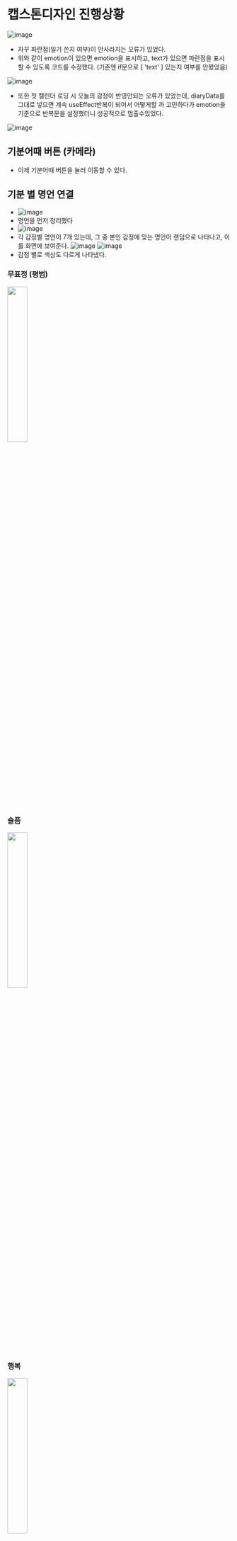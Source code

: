 # 캡스톤디자인 진행상황
![image](https://github.com/ChaeDoll/TIL/assets/108540812/e04e9a94-cb2e-4e8f-9133-19bbfdc28d71)  
- 자꾸 파란점(일기 쓴지 여부)이 안사라지는 오류가 있었다.
- 위와 같이 emotion이 있으면 emotion을 표시하고, text가 있으면 파란점을 표시할 수 있도록 코드를 수정했다. (기존엔 if문으로 [ 'text' ] 있는지 여부를 안봤었음)

![image](https://github.com/ChaeDoll/TIL/assets/108540812/17c4acca-d66d-4a2b-90d8-8ed395e5bc9a)  
- 또한 첫 캘린더 로딩 시 오늘의 감정이 반영안되는 오류가 있었는데, diaryData를 그대로 넣으면 계속 useEffect반복이 되어서 어떻게할 까 고민하다가 emotion을 기준으로 반복문을 설정했더니 성공적으로 멈출수있었다.
  
![image](https://github.com/ChaeDoll/TIL/assets/108540812/b8fc3a10-16bd-411d-a191-95f97a93bdc5)

## 기분어때 버튼 (카메라)
- 이제 기분어때 버튼을 눌러 이동할 수 있다.

## 기분 별 명언 연결
- ![image](https://github.com/ChaeDoll/TIL/assets/108540812/81cfa503-b2ca-466d-82c7-6c1418528b93)
- 명언을 먼저 정리했다
- ![image](https://github.com/ChaeDoll/TIL/assets/108540812/00236551-d4a8-4fe1-bef2-c432bb077793)
- 각 감정별 명언이 7개 있는데, 그 중 본인 감정에 맞는 명언이 랜덤으로 나타나고, 이를 화면에 보여준다. 
![image](https://github.com/ChaeDoll/TIL/assets/108540812/6dc15bcf-4c03-4b8e-9604-717c51ab7dfd)
![image](https://github.com/ChaeDoll/TIL/assets/108540812/48559941-af1a-4b1d-9ae9-eabea1df24cc)  
- 감정 별로 색상도 다르게 나타냈다.

### 무표정 (평범)
<img src="https://github.com/ChaeDoll/TIL/assets/108540812/e5cc4646-a6c1-47cb-b404-270e8dfca917" width="30%"/>

### 슬픔
<img src="https://github.com/ChaeDoll/TIL/assets/108540812/c0359e93-daeb-4155-9e66-3fbdc0a6e1a1" width="30%"/>

### 행복
<img src="https://github.com/ChaeDoll/TIL/assets/108540812/b6dc7e0d-7696-46c6-b895-510b3528801c" width="30%"/>

### 놀람
<img src="https://github.com/ChaeDoll/TIL/assets/108540812/25fbefea-8f83-40c1-ac5f-80cbbf120f5d" width="30%"/>

### 화남
<img src="https://github.com/ChaeDoll/TIL/assets/108540812/6db084c8-5214-4d0b-9555-812ef1453242" width="30%"/>

## 감정별 서비스
- 감정별 노래추천, 감정별 채팅방도 구현완료했다.
- 자꾸 채팅창에 BLANK가 안들어가서 문제였는데, 예약어이슈였나보다.. NEUTRAL로 바꿔주니 잘된다

## 로고창 (실제 시작창)
- 앱이 시작되면 로고가 뜨면서 해당 창에서 오늘 감정을 등록했는지 여부를 파악한다, 이후 등록되어있으면 해당 Emotion을 들고 MainNav로 이동하고 없다면 카메라 페이지로 이동한다.
